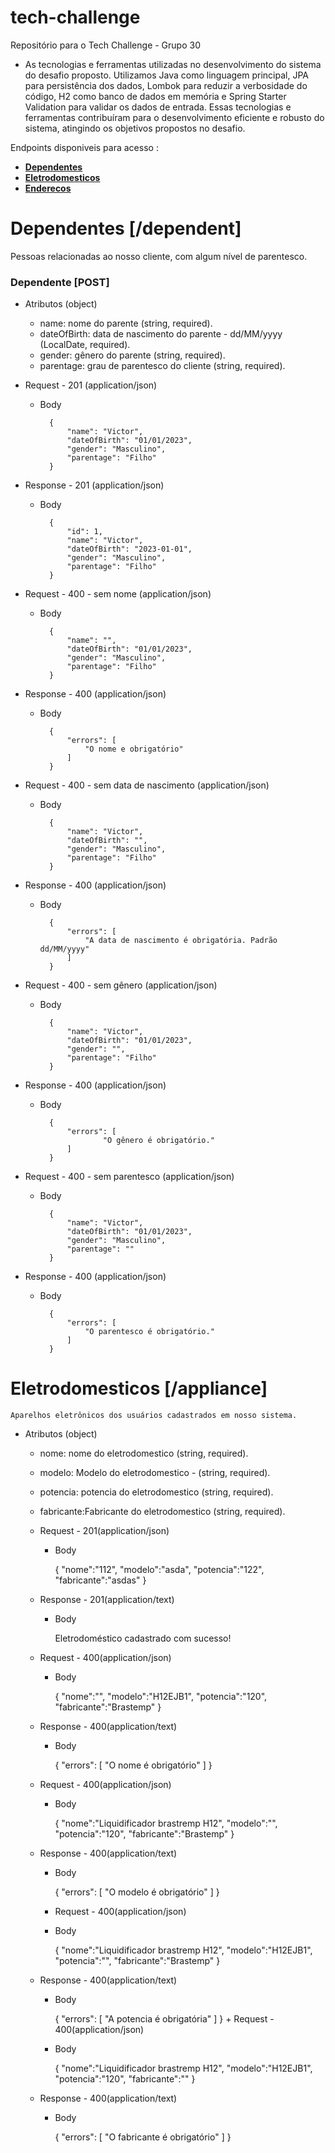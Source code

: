 # tech-challenge
Repositório para o Tech Challenge - Grupo 30

+ As  tecnologias e ferramentas utilizadas no desenvolvimento do sistema do desafio proposto.
 Utilizamos Java como linguagem principal, JPA para persistência dos dados, Lombok para reduzir a verbosidade do código, H2 como banco de dados em memória e Spring Starter Validation para validar os dados de entrada. Essas tecnologias e ferramentas contribuíram para o desenvolvimento eficiente e robusto do sistema, atingindo os objetivos propostos no desafio.




Endpoints disponiveis para acesso :
* [**Dependentes**](#dependentes-dependent)
* [**Eletrodomesticos**](#eletrodomesticos-appliance)
* [**Enderecos**](#tech-challenge)





# Dependentes [/dependent]

Pessoas relacionadas ao nosso cliente, com algum nível de parentesco.

### Dependente [POST]

+ Atributos (object)
    
    + name: nome do parente (string, required).
    + dateOfBirth: data de nascimento do parente - dd/MM/yyyy (LocalDate, required). 
    + gender: gênero do parente (string, required).
    + parentage: grau de parentesco do cliente (string, required).

+ Request - 201 (application/json)

    + Body

            {
                "name": "Victor",
                "dateOfBirth": "01/01/2023",
                "gender": "Masculino",
                "parentage": "Filho"
            }
+ Response - 201 (application/json)

    + Body

            {
                "id": 1,
				"name": "Victor",
                "dateOfBirth": "2023-01-01",
                "gender": "Masculino",
                "parentage": "Filho"
            }


+ Request - 400 - sem nome (application/json)

    + Body

            {
                "name": "",
                "dateOfBirth": "01/01/2023",
                "gender": "Masculino",
                "parentage": "Filho"
            }
+ Response - 400 (application/json)

    + Body

            {
                "errors": [
				    "O nome e obrigatório"
      			]
            }

+ Request - 400 - sem data de nascimento (application/json)

    + Body

            {
                "name": "Victor",
                "dateOfBirth": "",
                "gender": "Masculino",
                "parentage": "Filho"
            }
+ Response - 400 (application/json)

    + Body

            {
                "errors": [
				    "A data de nascimento é obrigatória. Padrão dd/MM/yyyy"
      			]
            }


+ Request - 400 - sem gênero (application/json)

    + Body

            {
                "name": "Victor",
                "dateOfBirth": "01/01/2023",
                "gender": "",
                "parentage": "Filho"
            }
+ Response - 400 (application/json)

    + Body

            {
                "errors": [
				        "O gênero é obrigatório."
      			]
            }


+ Request - 400 - sem parentesco (application/json)

    + Body

            {
                "name": "Victor",
                "dateOfBirth": "01/01/2023",
                "gender": "Masculino",
                "parentage": ""
            }
+ Response - 400 (application/json)

    + Body

            {
                "errors": [
				    "O parentesco é obrigatório."
      			]
            }

# Eletrodomesticos [/appliance]

    Aparelhos eletrônicos dos usuários cadastrados em nosso sistema.


+ Atributos (object)
    
    + nome: nome do eletrodomestico (string, required).
    + modelo: Modelo do eletrodomestico -  (string, required). 
    + potencia: potencia do eletrodomestico (string, required).
    + fabricante:Fabricante do eletrodomestico (string, required).

    + Request - 201(application/json)

        + Body

            {
                "nome":"112",
                "modelo":"asda",
                "potencia":"122",
                "fabricante":"asdas"
            }
    + Response - 201(application/text)

        + Body

           Eletrodoméstico cadastrado com sucesso!

    + Request - 400(application/json)

        + Body

            {
                "nome":"",
                "modelo":"H12EJB1",
                "potencia":"120",
                "fabricante":"Brastemp"
            }
    + Response - 400(application/text)

        + Body

           {
                "errors": [
                    "O nome é obrigatório"
                 ]
            }      
    + Request - 400(application/json)

        + Body

            {
                "nome":"Liquidificador brastremp H12",
                "modelo":"",
                "potencia":"120",
                "fabricante":"Brastemp"
            }
    + Response - 400(application/text)

        + Body

           {
                "errors": [
                    "O modelo é obrigatório"
                 ]
            }       
        + Request - 400(application/json)

        + Body

            {
                "nome":"Liquidificador brastremp H12",
                "modelo":"H12EJB1",
                "potencia":"",
                "fabricante":"Brastemp"
            }
    + Response - 400(application/text)

        + Body

           {
                "errors": [
                    "A potencia é obrigatória"
                 ]
            }       + Request - 400(application/json)

        + Body

            {
                "nome":"Liquidificador brastremp H12",
                "modelo":"H12EJB1",
                "potencia":"120",
                "fabricante":""
            }
    + Response - 400(application/text)

        + Body

           {
                "errors": [
                    "O fabricante é obrigatório"
                 ]
            }   



